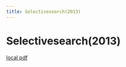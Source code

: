 ```yaml
---
title: Selectivesearch(2013)
---
```


# Selectivesearch(2013)

[local pdf](../../../pdfs/2013-selectiveSearch.pdf)
